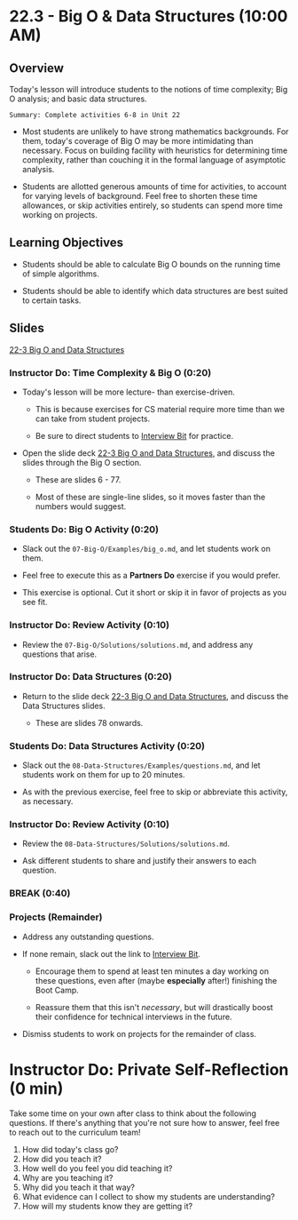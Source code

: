 # 22.3 - Big O & Data Structures (10:00 AM)

## Overview

Today's lesson will introduce students to the notions of time complexity; Big O analysis; and basic data structures.

`Summary: Complete activities 6-8 in Unit 22`

- Most students are unlikely to have strong mathematics backgrounds. For them, today's coverage of Big O may be more intimidating than necessary. Focus on building facility with heuristics for determining time complexity, rather than couching it in the formal language of asymptotic analysis.

- Students are allotted generous amounts of time for activities, to account for varying levels of background. Feel free to shorten these time allowances, or skip activities entirely, so students can spend more time working on projects.

## Learning Objectives

- Students should be able to calculate Big O bounds on the running time of simple algorithms.

- Students should be able to identify which data structures are best suited to certain tasks.

## Slides

[22-3 Big O and Data Structures](https://docs.google.com/presentation/d/1fHb1SPLSl7nWb6LFMM3jl89EMnzaezw2iSZVCgu79S0/edit?usp=sharing)

### Instructor Do: Time Complexity & Big O (0:20)

- Today's lesson will be more lecture- than exercise-driven.

  - This is because exercises for CS material require more time than we can take from student projects.

  - Be sure to direct students to [Interview Bit](https://www.interviewbit.com/) for practice.

- Open the slide deck [22-3 Big O and Data Structures](https://docs.google.com/presentation/d/11kHSTXvu2_FCLQFmAkryYMMelvwcXBeWF7Hy3sFUmIM/edit?usp=sharing), and discuss the slides through the Big O section.

  - These are slides 6 - 77.

  - Most of these are single-line slides, so it moves faster than the numbers would suggest.

### Students Do: Big O Activity (0:20)

- Slack out the `07-Big-O/Examples/big_o.md`, and let students work on them.

- Feel free to execute this as a **Partners Do** exercise if you would prefer.

- This exercise is optional. Cut it short or skip it in favor of projects as you see fit.

### Instructor Do: Review Activity (0:10)

- Review the `07-Big-O/Solutions/solutions.md`, and address any questions that arise.

### Instructor Do: Data Structures (0:20)

- Return to the slide deck [22-3 Big O and Data Structures](https://docs.google.com/presentation/d/11kHSTXvu2_FCLQFmAkryYMMelvwcXBeWF7Hy3sFUmIM/edit?usp=sharing), and discuss the Data Structures slides.

  - These are slides 78 onwards.

### Students Do: Data Structures Activity (0:20)

- Slack out the `08-Data-Structures/Examples/questions.md`, and let students work on them for up to 20 minutes.

- As with the previous exercise, feel free to skip or abbreviate this activity, as necessary.

### Instructor Do: Review Activity (0:10)

- Review the `08-Data-Structures/Solutions/solutions.md`.

- Ask different students to share and justify their answers to each question.

### BREAK (0:40)

### Projects (Remainder)

- Address any outstanding questions.

- If none remain, slack out the link to [Interview Bit](http://www.interviewbit.com/).

  - Encourage them to spend at least ten minutes a day working on these questions, even after (maybe **especially** after!) finishing the Boot Camp.

  - Reassure them that this isn't _necessary_, but will drastically boost their confidence for technical interviews in the future.

- Dismiss students to work on projects for the remainder of class.

# Instructor Do: Private Self-Reflection (0 min)

Take some time on your own after class to think about the following questions. If there's anything that you're not sure how to answer, feel free to reach out to the curriculum team!

1. How did today's class go?
2. How did you teach it?
3. How well do you feel you did teaching it?
4. Why are you teaching it?
5. Why did you teach it that way?
6. What evidence can I collect to show my students are understanding?
7. How will my students know they are getting it?
